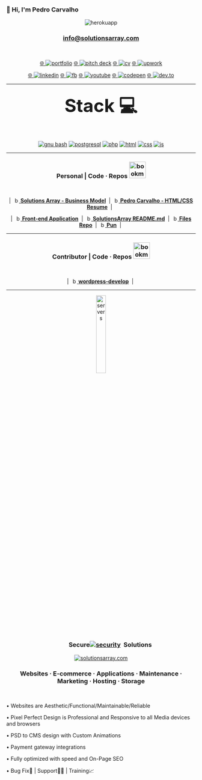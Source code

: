 <!DOCTYPE html>
<html lang="en-US">
    <link rel="stylesheet" href="https://github.com/solutionsarray/SolutionsArray/blob/main/style.css">
<!--<div id="make-me-fit1">-->
<h3 class="center">👋 Hi, I'm Pedro Carvalho</h3>
<p align="center"><img src="https://readme-typing-svg.herokuapp.com?color=0357F7&lines=🌐+100%25+Remote+Web+Developer+:)" alt="herokuapp"></p>
<!--<p align="center"> <b>💲/hour | 100% 🌐Remote Development</p></b>-->
<h3 align="center"><!--Email |--><a href=mailto:info@solutionsarray.com> info@solutionsarray.com </a></h3>
<!--<div id="make-me-fit1">-->

<br>
<p align="center">
<a href="http://solutionsarray.com/portfolio">🌐&nbsp;</a><a href="http://solutionsarray.com/portfolio"><img src="https://img.shields.io/badge/Portfolio-1678e6?style=for-the-badge&logo=About.me&logoColor=white" alt="portfolio"></a>
<a href="https://solutionsarray.github.io/">🌐&nbsp;</a><a href="https://solutionsarray.github.io/"><img src="https://img.shields.io/badge/Solutions%20Array%20Business%20Model-3693F3?style=for-the-badge&logo=iCloud&logoColor=white" alt="pitch deck"></a>
<a href="https://solutionsarray.github.io/Pedro-Carvalho/">🌐&nbsp;</a><a href="https://solutionsarray.github.io/Pedro-Carvalho/"><img src="https://img.shields.io/badge/Curriculum-29B2FE?style=for-the-badge&logo=Freelancer&logoColor=white" alt="cv"></a>  
<a href="https://www.upwork.com/freelancers/~01fffa4af07a0652d8?viewMode=1">🌐&nbsp;</a><a href="https://www.upwork.com/freelancers/~01fffa4af07a0652d8?viewMode=1"><img src="https://img.shields.io/badge/UpWork-6FDA44?style=for-the-badge&logo=Upwork&logoColor=white" alt="upwork"></a>
<p align="center">
<a href="https://www.linkedin.com/in/SolutionsArray/">🌐&nbsp;</a><a href="https://www.linkedin.com/in/SolutionsArray/"><img src="https://img.shields.io/badge/Linkedin-%230077B5.svg?style=for-the-badge&amp;logo=linkedin&amp;logoColor=white" alt="linkedin"></a>
<a href="https://www.facebook.com/solutionsarray">🌐&nbsp;</a><a href="https://www.facebook.com/solutionsarray"><img src="https://img.shields.io/badge/Facebook-1877F2?style=for-the-badge&logo=facebook&logoColor=white" alt="fb"></a>
<a href="https://www.youtube.com/@SolutionsArray">🌐&nbsp;</a><a href="https://www.youtube.com/@SolutionsArray"><img src="https://img.shields.io/badge/YouTube-FF0000?style=for-the-badge&logo=youtube&logoColor=white" alt="youtube"></a>
<a href="https://codepen.io/solutionsarray">🌐&nbsp;</a><a href="https://codepen.io/solutionsarray"><img src="https://img.shields.io/badge/Codepen-000000?style=for-the-badge&logo=codepen&logoColor=white" alt="codepen"></a>
<a href="https://dev.to/solutionsarray">🌐&nbsp;</a><a href="https://dev.to/solutionsarray"><img src="https://img.shields.io/badge/dev.to-0A0A0A?style=for-the-badge&logo=devdotto&logoColor=white" alt="dev.to"></a>
</p>

<hr />
<h3 align="center"><font size="25">Stack 💻</font></h3>
<br>
<p align="center">
<a href="https://www.gnu.org/software/bash/"><img src="https://img.shields.io/badge/GNU%20Bash-4EAA25?style=for-the-badge&logo=GNU%20Bash&logoColor=white" alt="gnu bash"></a>
<a href="https://www.postgresql.org/"><img src="https://img.shields.io/badge/PostgreSQL-316192?style=for-the-badge&logo=postgresql&logoColor=white" alt="postgresql"></a>
<a href="https://www.php.net/"><img src="https://img.shields.io/badge/php-787cb4?style=for-the-badge&logo=php&logoColor=white" alt="php"></a>
<a href="https://en.wikipedia.org/wiki/HTML"><img src="https://img.shields.io/badge/HTML5-E34F26?style=for-the-badge&logo=html5&logoColor=white" alt="html"></a>
<a href="https://en.wikipedia.org/wiki/CSS"><img src="https://img.shields.io/badge/CSS3-1572B6?style=for-the-badge&logo=css3&logoColor=white" alt="css"></a>
<a href="https://en.wikipedia.org/wiki/JavaScript"><img src="https://img.shields.io/badge/-javascript-f7e018?style=for-the-badge&logo=javascript&logoColor=black" alt="js"></a>
</p>

<!--<p align="center">
<a href="https://wordpress.org/"><img src="https://img.shields.io/badge/WordPress-00759b?style=for-the-badge&logo=wordpress&logoColor=white" alt="">
<a href="https://woo.com/"><img src="https://img.shields.io/badge/WooCommerce-8150b2?style=for-the-badge&logo=woocommerce&logoColor=white" alt="">
<a href="https://www.elegantthemes.com/gallery/divi/"><img src="https://img.shields.io/badge/Divi Builder-5b00a5?style=for-the-badge&logo=wordpress&logoColor=white" alt="">
<a href="https://elementor.com/"><img src="https://img.shields.io/badge/Elementor-920039?style=for-the-badge&logo=wordpress&logoColor=white" alt="">
<a href="https://www.advancedcustomfields.com/"><img src="https://img.shields.io/badge/ACF Plugin-03e5be?style=for-the-badge&logo=wordpress&logoColor=white" alt="">
<p align="center">
<a href="https://www.django-cms.org/en/"><img src="https://img.shields.io/badge/Django CMS-092E20?style=for-the-badge&logo=django&logoColor=green" alt="">
<a href="https://wagtail.org/"><img src="https://img.shields.io/static/v1?style=for-the-badge&message=Wagtail CMS&color=43B1B0&logo=Wagtail&logoColor=FFFFFF&label=" alt="">
</p>-->


<!--<hr />
<h3 align="center"><font size="25">Languages 🗣️</font></h3>
<h3 align="center">
| 🇵🇹C2 Portuguese | 🇺🇸C1 English | 🇪🇸B2 Spanish |
</p>-->


<hr />
<h3 align="center">Personal | Code · Repos <img src="https://cdn3.emoji.gg/emojis/6029-bookmark.png" width="44" height="44" alt="bookmark"></h3>
<br>
<p align="center">
| &nbsp;<a href="https://github.com/solutionsarray/solutionsarray.github.io"><img src="https://cdn3.emoji.gg/emojis/6029-bookmark.png" width="14" height="14" alt="bookmark"></a><a href="https://github.com/solutionsarray/solutionsarray.github.io"> <b>Solutions Array - Business Model</b></a>&nbsp;&nbsp;|&nbsp; 
<a href="https://github.com/profile8/profile8.github.io"><img src="https://cdn3.emoji.gg/emojis/6029-bookmark.png" width="14" height="14" alt="bookmark"></a><a href="https://github.com/profile8/profile8.github.io"> <b>Pedro Carvalho - HTML/CSS Resume</b></a>&nbsp;&nbsp;|&nbsp;&nbsp;
<p align="center">
| &nbsp;<a href="https://github.com/solutionsarray/project1"><img src="https://cdn3.emoji.gg/emojis/6029-bookmark.png" width="14" height="14" alt="bookmark"></a><a href="https://github.com/solutionsarray/project1"> <b>Front-end Application</b></a>&nbsp;&nbsp;|&nbsp;
<a href="https://github.com/solutionsarray/solutionsarray"><img src="https://cdn3.emoji.gg/emojis/6029-bookmark.png" width="14" height="14" alt="bookmark"></a><a href="https://github.com/solutionsarray/solutionsarray"> <b>SolutionsArray README.md</b></a>&nbsp;&nbsp;|&nbsp;
<a href="https://github.com/solutionsarray/files"><img src="https://cdn3.emoji.gg/emojis/6029-bookmark.png" width="14" height="14" alt="bookmark"></a><a href="https://github.com/solutionsarray/files"> <b>Files Repo</b></a>&nbsp;&nbsp;|&nbsp;
<a href="https://github.com/solutionsarray/pun"><img src="https://cdn3.emoji.gg/emojis/6029-bookmark.png" width="14" height="14" alt="bookmark"></a><a href="https://github.com/solutionsarray/pun"> <b>Pun</b></a>&nbsp;&nbsp;|&nbsp;


<!--<a href="https://github.com/SolutionsArray/learn-you-php"><img src="https://cdn3.emoji.gg/emojis/6029-bookmark.png" width="14" height="14" alt="bookmark"></a><a href="https://github.com/SolutionsArray/learn-you-php"> <b>1</b></a> &nbsp;|&nbsp;
<a href="https://github.com/SolutionsArray/html.git"> <img src="https://cdn3.emoji.gg/emojis/6029-bookmark.png" width="14" height="14" alt="bookmark"></a><a href="https://github.com/SolutionsArray/html.git"> <b>2</b></a> &nbsp;|&nbsp;
<a href="https://github.com/SolutionsArray/css.git"><img src="https://cdn3.emoji.gg/emojis/6029-bookmark.png" width="14" height="14" alt="bookmark"></a><a href="https://github.com/SolutionsArray/css.git"> <b>3</b></a> &nbsp;|&nbsp;
<a href="https://github.com/SolutionsArray/beginners-intro-javascript-node.git"><img src="https://cdn3.emoji.gg/emojis/6029-bookmark.png" width="14" height="14" alt="bookmark"></a><a href="https://github.com/SolutionsArray/beginners-intro-javascript-node.git"> <b>4</b></a><p>
<p align="center">| <a href="https://github.com/SolutionsArray/skills-change-commit-history"><img src="https://cdn3.emoji.gg/emojis/6029-bookmark.png" width="14" height="14" alt="bookmark"></a><a href="https://github.com/SolutionsArray/skills-change-commit-history"> <b>5</b></a> &nbsp;|&nbsp;</p>-->


<hr />
<h3 align="center">Contributor | Code · Repos <img src="https://cdn3.emoji.gg/emojis/6029-bookmark.png" width="44" height="44" alt="bookmark"></h3>
<br>
<p align="center">| &nbsp;<a href="https://github.com/solutionsarray/wordpress-develop"><img src="https://cdn3.emoji.gg/emojis/6029-bookmark.png" width="14" height="14" alt="bookmark"></a><a href="https://github.com/solutionsarray/wordpress-develop"> <b>wordpress-develop</b></a> &nbsp;|&nbsp; <!--<a href="https://github.com/SolutionsArray/learn-you-php"><img src="https://cdn3.emoji.gg/emojis/6029-bookmark.png" width="14" height="14" alt="bookmark"></a><a href="https://github.com/SolutionsArray/learn-you-php"> <b>learn-you-php</b></a> &nbsp;|&nbsp; 
<a href="https://github.com/SolutionsArray/html.git"><img src="https://cdn3.emoji.gg/emojis/6029-bookmark.png" width="14" height="14" alt="bookmark"></a><a href="https://github.com/SolutionsArray/hhttps://github.com/solutionsarray/wordpress-develop</b></a> &nbsp;|&nbsp;
<a href="https://github.com/SolutionsArray/css.git"><img src="https://cdn3.emoji.gg/emojis/6029-bookmark.png" width="14" height="14" alt="bookmark"></a><a href="https://github.com/SolutionsArray/cshttps://github.com/solutionsarray/wordpress-develop</b></a> &nbsp;|&nbsp;
<a href="https://github.com/SolutionsArray/beginners-intro-javascript-node.git"><img src="https://cdn3.emoji.gg/emojis/6029-bookmark.png" width="14" height="14" alt="bookmark"></a><a href="https://github.com/SolutionsArray/beginners-intro-javascript-node.git"> <b>beginners-intro-javascript-node</b></a> &nbsp;|&nbsp;<p>-->

<!--<p align="center">| &nbsp;<a href="https://github.com/SolutionsArray/skills-change-commit-history"><img src="https://cdn3.emoji.gg/emojis/6029-bookmark.png" width="14" height="14" alt="bookmark"></a><a href="https://github.com/SolutionsArray/skills-change-commit-history"> skills-change-commit-history</a> &nbsp;|&nbsp;
&nbsp;<a href="https://github.com/SolutionsArray/-.git"><img src="https://cdn3.emoji.gg/emojis/6029-bookmark.png" width="14" height="14" alt="bookmark"></a><a href="https://github.com/SolutionsArray/-.git"> Hyphen -</a> &nbsp;|&nbsp;
<p>-->


<br>
<hr />
<div id="stack">
        <p align="center">
<!--<img src="http://mixed.solutionsarray.com/wp-content/uploads/2024/04/servers.png" style="width: 30%;" alt="servers">
<img src="http://mixed.solutionsarray.com/wp-content/uploads/2024/04/linux.png" style="width: 27%;" alt="linux">-->
<img src="http://mixed.solutionsarray.com/wp-content/uploads/2024/04/server.png" style="width: 23%;" alt="servers">
</p>
      </div>
<h3 align="center">&emsp;&emsp;&emsp;Secure<a href="https://solutionsarray.com/"><img src="http://mixed.solutionsarray.com/wp-content/uploads/2024/04/security.png" alt="security"></a> &nbsp;Solutions</h3>
<p align="center"><a href="https://solutionsarray.com/"><img src="http://mixed.solutionsarray.com/wp-content/uploads/2023/10/SolutionsArray1.com_.png" alt="solutionsarray.com"></a></p>

<!--<p align="center">SolutionsArray<a href="https://solutionsarray.com/"></a></p>-->


<!--<p><a href="https://solutionsarray.com/"><img src="http://mixed.solutionsarray.com/wp-content/uploads/2024/02/SolutionsArray_Homepage.png"></a></p>-->


<h3 align="center"><b>Websites · E-commerce · Applications · Maintenance · Marketing · Hosting · Storage</b></h3>

<br>
<p>• Websites are Aesthetic/Functional/Maintainable/Reliable</p>
<p>• Pixel Perfect Design is Professional and Responsive to all Media devices and browsers</p>
<p>• PSD to CMS design with Custom Animations</p>
<p>• Payment gateway integrations</p>
<p>• Fully optimized with speed and On-Page SEO</p>
<p>• Bug Fix🐞 | Support👨‍🔧 | Training📈</p>
<!--• Web Application ► <a href="https://solutionsarray.com/"> http://solutionsarray.com </a></p>-->

<!--
<hr />
<h3 align="center">EXTRA 🗃️</h3>
-->
<br>
<!-- Extra Future Content -->
<!--<p></p>-->
